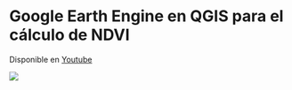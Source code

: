   # Google Earth Engine en QGIS para el cálculo de NDVI 

Disponible en  <a href="https://www.youtube.com/watch?v=YUMY7avwkCs&t=604s" target = "_blank">Youtube</a>


![](https://user-images.githubusercontent.com/80126056/116134279-561cd480-a695-11eb-9808-9c58431cb95e.JPG)
